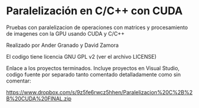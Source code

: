 Paralelización en C/C++ con CUDA
===================

Pruebas con paralelizacion de operaciones con matrices y procesamiento de imagenes con la GPU usando CUDA y C/C++

Realizado por Ander Granado y David Zamora

El codigo tiene licencia GNU GPL v2 (ver el archivo LICENSE)

Enlace a los proyectos terminados. Incluye proyectos en Visual Studio, codigo fuente por separado tanto comentado detalladamente como sin comentar:

https://www.dropbox.com/s/9z5fe6rwcz5hhen/Paralelizacion%20C%2B%2B%20CUDA%20FINAL.zip

